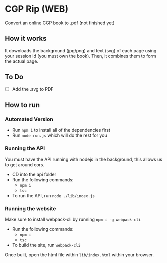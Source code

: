 # CGP Rip (WEB)
Convert an online CGP book to .pdf (not finished yet)

## How it works
It downloads the background (jpg/png) and text (svg) of each page using your session id (you must own the book). Then, it combines them to form the actual page.

## To Do
- [ ] Add the .svg to PDF

## How to run

### Automated Version
- Run `npm i` to install all of the dependencies first
- Run `node run.js` which will do the rest for you

### Running the API
You must have the API running with nodejs in the background, this allows us to get around cors.

- CD into the api folder
- Run the following commands:
  - `npm i`
  - `tsc`
- To run the API, run `node ./lib/index.js`

### Running the website
Make sure to install webpack-cli by running `npm i -g webpack-cli`

- Run the following commands:
  - `npm i`
  - `tsc`
- To build the site, run `webpack-cli`

Once built, open the html file within `lib/index.html` within your browser.

